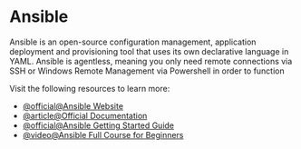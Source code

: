 # Ansible

Ansible is an open-source configuration management, application deployment and provisioning tool that uses its own declarative language in YAML. Ansible is agentless, meaning you only need remote connections via SSH or Windows Remote Management via Powershell in order to function

Visit the following resources to learn more:

- [@official@Ansible Website](https://www.ansible.com/)
- [@article@Official Documentation](https://docs.ansible.com/)
- [@official@Ansible Getting Started Guide](https://www.ansible.com/resources/get-started)
- [@video@Ansible Full Course for Beginners](https://www.youtube.com/watch?v=9Ua2b06oAr4)
